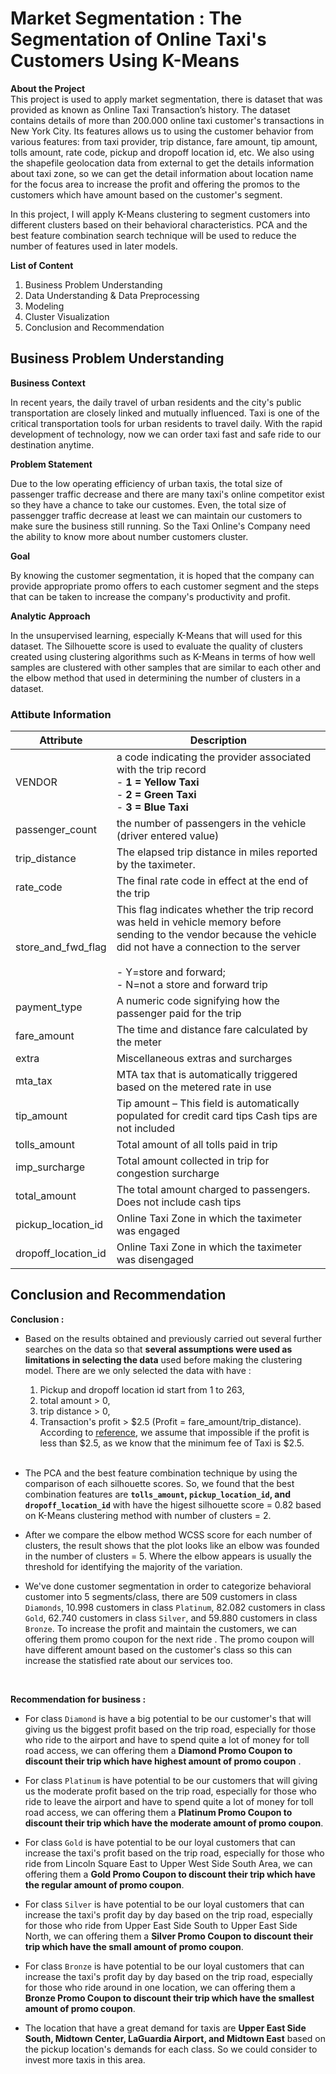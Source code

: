 # Market Segmentation : The Segmentation of Online Taxi's Customers Using K-Means

**About the Project**
<br>
This project is used to apply market segmentation, there is dataset that was provided as known as Online Taxi Transaction’s history. The dataset contains details of more than 200.000 online taxi customer's transactions in New York City.  Its features allows us to using the customer behavior from various features: from taxi provider, trip distance, fare amount, tip amount, tolls amount, rate code, pickup and dropoff location id, etc. We also using the shapefile geolocation data from external to get the details information about taxi zone, so we can get the detail information about location name for the focus area to increase the profit and offering the promos to the customers which have amount based on the customer's segment. 

In this project, I will apply K-Means clustering to segment customers into different clusters based on their behavioral characteristics. PCA and the best feature combination search technique will be used to reduce the number of features used in later models.

**List of Content**
1. Business Problem Understanding
1. Data Understanding & Data Preprocessing
1. Modeling
1. Cluster Visualization
1. Conclusion and Recommendation

## Business Problem Understanding
**Business Context**

In recent years, the daily travel of urban residents and the city's public transportation are closely linked and mutually influenced. Taxi is one of the critical transportation tools for urban residents to travel daily. With the rapid development of technology, now we can order taxi fast and safe ride to our destination anytime. 


**Problem Statement**

Due to the low operating efficiency of urban taxis, the total size of passenger traffic decrease and there are many taxi's online competitor exist so they have a chance to take our customes. Even, the total size of passengger traffic decrease at least we can maintain our customers to make sure the business still running. So the Taxi Online's Company need the ability to know more about number customers cluster. 


**Goal**

By knowing the customer segmentation, it is hoped that the company can provide appropriate promo offers to each customer segment and the steps that can be taken to increase the company's productivity and profit.


**Analytic Approach**

In the unsupervised learning, especially K-Means that will used for this dataset. The Silhouette score is used to evaluate the quality of clusters created using clustering algorithms such as K-Means in terms of how well samples are clustered with other samples that are similar to each other and the elbow method that used in determining the number of clusters in a dataset.

### Attibute Information

| Attribute | Description |
| --- | ---|
| VENDOR | a code indicating the provider associated with the trip record <br> - **1 = Yellow Taxi** <br> - **2 = Green Taxi** <br> - **3 = Blue Taxi** |
| passenger_count | the number of passengers in the vehicle (driver entered value)|
| trip_distance | The elapsed trip distance in miles reported by the taximeter. |
| rate_code| The final rate code in effect at the end of the trip|
| store_and_fwd_flag | This flag indicates whether the trip record was held in vehicle memory before sending to the vendor because the vehicle did not have a connection to the server <br><br> - Y=store and forward; <br> - N=not a store and forward trip |
| payment_type | A numeric code signifying how the passenger paid for the trip|
| fare_amount | The time and distance fare calculated by the meter|
| extra | Miscellaneous extras and surcharges |
| mta_tax| MTA tax that is automatically triggered based on the metered rate in use|
| tip_amount | Tip amount – This field is automatically populated for credit card tips Cash tips are not included|
| tolls_amount | Total amount of all tolls paid in trip|
| imp_surcharge | Total amount collected in trip for congestion surcharge|
| total_amount| The total amount charged to passengers. Does not include cash tips |
| pickup_location_id | Online Taxi Zone in which the taximeter was engaged|
| dropoff_location_id| Online Taxi Zone in which the taximeter was disengaged|

## Conclusion and Recommendation

**Conclusion :**

- Based on the results obtained and previously carried out several further searches on the data so that **several assumptions were used as limitations in selecting the data** used before making the clustering model. There are we only selected the data with have :
   1. Pickup and dropoff location id start from 1 to 263, 
   2. total amount > 0, 
   3. trip distance > 0, 
   4. Transaction's profit > $2.5 (Profit = fare_amount/trip_distance). According to [reference](https://www1.nyc.gov/site/tlc/passengers/taxi-fare.page),  we assume that impossible if the profit is less than $2.5, as we know that the minimum fee of Taxi is $2.5. 
<br><br>

- The PCA and the best feature combination technique by using the comparison of each silhouette scores. So, we found that the best combination features are **`tolls_amount`, `pickup_location_id`, and `dropoff_location_id`** with have the higest silhouette score = 0.82 based on K-Means clustering method with number of clusters = 2.

- After we compare the elbow method WCSS score for each number of clusters, the result shows that the plot looks like an elbow was founded in the number of clusters = 5. Where the elbow appears is usually the threshold for identifying the majority of the variation.

- We've done customer segmentation in order to categorize behavioral customer into 5 segments/class, there are 509 customers in class `Diamonds`,  10.998 customers in class `Platinum`, 82.082 customers in class `Gold`, 62.740 customers in class `Silver`, and 59.880 customers in class `Bronze`. To increase the profit and maintain the customers, we can offering them promo coupon for the next ride . The promo coupon will have different amount based on the customer's class so this can increase the statisfied rate about our services too. 


<br>

**Recommendation for business :**

- For class `Diamond` is have a big potential to be our customer's that will giving us the biggest profit based on the trip road, especially for those who ride to the airport and have to spend quite a lot of money for toll road access, we can offering them a **Diamond Promo Coupon to discount their trip which have highest amount of promo coupon** .

- For class `Platinum` is have potential to be our customers that will giving us the moderate profit based on the trip road, especially for those who ride to leave the airport and have to spend quite a lot of money for toll road access, we can offering them a **Platinum Promo Coupon to discount their trip which have the moderate amount of promo coupon**.

- For class `Gold` is have potential to be our loyal customers that can increase the taxi's profit based on the trip road, especially for those who ride from Lincoln Square East to Upper West Side South Area, we can offering them a **Gold Promo Coupon to discount their trip which have the regular amount of promo coupon**.

- For class `Silver` is have potential to be our loyal customers that can increase the taxi's profit day by day based on the trip road, especially for those who ride from Upper East Side South to Upper East Side North, we can offering them a **Silver Promo Coupon to discount their trip which have the small amount of promo coupon**.

- For class `Bronze` is have potential to be our loyal customers that can increase the taxi's profit day by day based on the trip road, especially for those who ride around in one location, we can offering them a **Bronze Promo Coupon to discount their trip which have the smallest amount of promo coupon**.

- The location that have a great demand for taxis are **Upper East Side South, Midtown Center, LaGuardia Airport, and Midtown East** based on the pickup location's demands for each class. So we could consider to invest more taxis in this area. 
